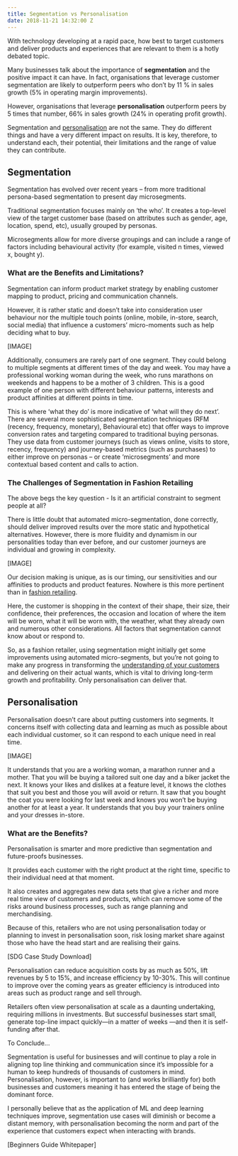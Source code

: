 ```yaml
---
title: Segmentation vs Personalisation
date: 2018-11-21 14:32:00 Z
---
```


With technology developing at a rapid pace, how best to target customers and deliver products and experiences that are relevant to them is a hotly debated topic.

Many businesses talk about the importance of **segmentation** and the positive impact it can have. In fact, organisations that leverage customer segmentation are likely to outperform peers who don’t by 11 % in sales growth (5% in operating margin improvements).

However, organisations that leverage **personalisation** outperform peers by 5 times that number, 66% in sales growth (24% in operating profit growth).

Segmentation and [personalisation](https://dressipi.com/downloads/five-things-every-retailer-should-know-about-personalisation-whitepaper/) are not the same. They do different things and have a very different impact on results. It is key, therefore, to understand each, their potential, their limitations and the range of value they can contribute.


## Segmentation

Segmentation has evolved over recent years – from more traditional persona-based segmentation to present day microsegments.

Traditional segmentation focuses mainly on ‘the who’. It creates a top-level view of the target customer base (based on attributes such as gender, age, location, spend, etc), usually grouped by personas.

Microsegments allow for more diverse groupings and can include a range of factors including behavioural activity (for example, visited n times, viewed x, bought y).

### What are the Benefits and Limitations?

Segmentation can inform product market strategy by enabling customer mapping to product, pricing and communication channels. 

However, it is rather static and doesn’t take into consideration user behaviour nor the multiple touch points (online, mobile, in-store, search, social media) that influence a customers’ micro-moments such as help deciding what to buy.

[IMAGE]

Additionally, consumers are rarely part of one segment. They could belong to multiple segments at different times of the day and week. You may have a professional working woman during the week, who runs marathons on weekends and happens to be a mother of 3 children. This is a good example of one person with different behaviour patterns, interests and product affinities at different points in time.

This is where ‘what they do’ is more indicative of ‘what will they do next’. There are several more sophisticated segmentation techniques (RFM (recency, frequency, monetary), Behavioural etc) that offer ways to improve conversion rates and targeting compared to traditional buying personas. They use data from customer journeys (such as views online, visits to store, recency, frequency) and journey-based metrics (such as purchases) to either improve on personas – or create ‘microsegments’ and more contextual based content and calls to action. 

### The Challenges of Segmentation in Fashion Retailing

The above begs the key question - Is it an artificial constraint to segment people at all? 

There is little doubt that automated micro-segmentation, done correctly, should deliver improved results over the more static and hypothetical alternatives. However, there is more fluidity and dynamism in our personalities today than ever before, and our customer journeys are individual and growing in complexity.

[IMAGE]

Our decision making is unique, as is our timing, our sensitivities and our affinities to products and product features. Nowhere is this more pertinent than in [fashion retailing](https://dressipi.com/blog/building-fashion-recommendation-systems/). 

Here, the customer is shopping in the context of their shape, their size, their confidence, their preferences, the occasion and location of where the item will be worn, what it will be worn with, the weather, what they already own and numerous other considerations.  All factors that segmentation cannot know about or respond to.

So, as a fashion retailer, using segmentation might initially get some improvements using automated micro-segments, but you’re not going to make any progress in transforming the [understanding of your customers](https://dressipi.com/customer-first-personalisation/) and delivering on their actual wants, which is vital to driving long-term growth and profitability.  Only personalisation can deliver that.

## Personalisation

Personalisation doesn’t care about putting customers into segments. It concerns itself with collecting data and learning as much as possible about each individual customer, so it can respond to each unique need in real time. 

[IMAGE] 

It understands that you are a working woman, a marathon runner and a mother. That you will be buying a tailored suit one day and a biker jacket the next. It knows your likes and dislikes at a feature level, it knows the clothes that suit you best and those you will avoid or return. It saw that you bought the coat you were looking for last week and knows you won’t be buying another for at least a year. It understands that you buy your trainers online and your dresses in-store.

### What are the Benefits?

Personalisation is smarter and more predictive than segmentation and future-proofs businesses. 

It provides each customer with the right product at the right time, specific to their individual need at that moment. 

It also creates and aggregates new data sets that give a richer and more real time view of customers and products, which can remove some of the risks around business processes, such as range planning and merchandising. 

Because of this, retailers who are not using personalisation today or planning to invest in personalisation soon, risk losing market share against those who have the head start and are realising their gains.

[SDG Case Study Download]

Personalisation can reduce acquisition costs by as much as 50%, lift revenues by 5 to 15%, and increase efficiency by 10-30%. This will continue to improve over the coming years as greater efficiency is introduced into areas such as product range and sell through.

Retailers often view personalisation at scale as a daunting undertaking, requiring millions in investments. But successful businesses start small, generate top-line impact quickly—in a matter of weeks —and then it is self-funding after that.

To Conclude...

Segmentation is useful for businesses and will continue to play a role in aligning top line thinking and communication since it’s impossible for a human to keep hundreds of thousands of customers in mind. Personalisation, however, is important to (and works brilliantly for) both businesses and customers meaning it has entered the stage of being the dominant force. 

I personally believe that as the application of ML and deep learning techniques improve, segmentation use cases will diminish or become a distant memory, with personalisation becoming the norm and part of the experience that customers expect when interacting with brands.


[Beginners Guide Whitepaper]
